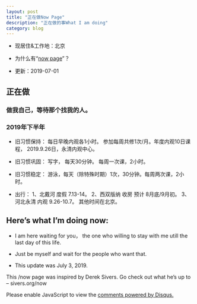 ```yaml
---
layout: post
title: "正在做Now Page"
description: "正在做的事What I am doing"
category: blog
---
```

- 现居住&工作地：北京

- 为什么有“[now page](http://nownownow.com/about)”？

- 更新：2019-07-01

## 正在做

### 做我自己，等待那个找我的人。


### 2019年下半年

- 旧习惯保持： 每日早晚内观各1小时。 参加每周共修1次/月。年度内观10日课程， 2019.9.26日，永清内观中心。

- 旧习惯巩固： 写字， 每天30分钟。 每周一次课，2小时。 

- 旧习惯稳定： 游泳，每天（除特殊时期）1次，30分钟。每周两次课，2小时。

- 出行：      1、北戴河 度假 7.13-14。 2、西双版纳 收房 预计 8月底/9月初。 3、河北永清 内观 9.26-10.7。 其他时间在北京。


## Here’s what I’m doing now:

- I am here waiting for you， the one who willing to stay with me utill the last day of this life.

- Just be myself and wait for the people who want that.

- This update was July 3, 2019.

This /now page was inspired by Derek Sivers. Go check out what he’s up to – sivers.org/now 


<div id="disqus_thread"></div>
<script>

/**
*  RECOMMENDED CONFIGURATION VARIABLES: EDIT AND UNCOMMENT THE SECTION BELOW TO INSERT DYNAMIC VALUES FROM YOUR PLATFORM OR CMS.
*  LEARN WHY DEFINING THESE VARIABLES IS IMPORTANT: https://disqus.com/admin/universalcode/#configuration-variables*/
/*
var disqus_config = function () {
this.page.url = https://violettianjie.github.io;  // Replace PAGE_URL with your page's canonical URL variable
this.page.identifier = https://violettianjie.github.io; // Replace PAGE_IDENTIFIER with your page's unique identifier variable
};
*/
(function() { // DON'T EDIT BELOW THIS LINE
var d = document, s = d.createElement('script');
s.src = 'https://https-violettianjie-github-io-1.disqus.com/embed.js';
s.setAttribute('data-timestamp', +new Date());
(d.head || d.body).appendChild(s);
})();
</script>
<noscript>Please enable JavaScript to view the <a href="https://disqus.com/?ref_noscript">comments powered by Disqus.</a></noscript>


